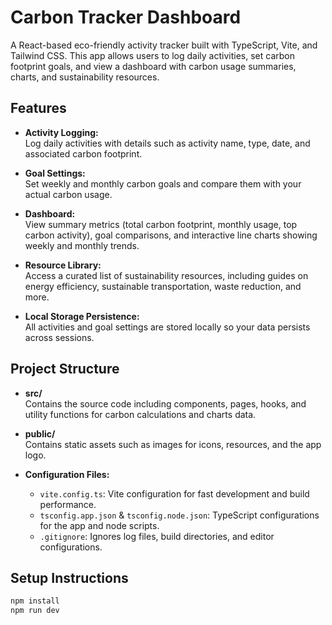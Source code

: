 # Carbon Tracker Dashboard

A React-based eco-friendly activity tracker built with TypeScript, Vite, and Tailwind CSS. This app allows users to log daily activities, set carbon footprint goals, and view a dashboard with carbon usage summaries, charts, and sustainability resources.

## Features

- **Activity Logging:**  
  Log daily activities with details such as activity name, type, date, and associated carbon footprint.

- **Goal Settings:**  
  Set weekly and monthly carbon goals and compare them with your actual carbon usage.

- **Dashboard:**  
  View summary metrics (total carbon footprint, monthly usage, top carbon activity), goal comparisons, and interactive line charts showing weekly and monthly trends.

- **Resource Library:**  
  Access a curated list of sustainability resources, including guides on energy efficiency, sustainable transportation, waste reduction, and more.

- **Local Storage Persistence:**  
  All activities and goal settings are stored locally so your data persists across sessions.

## Project Structure

- **src/**  
  Contains the source code including components, pages, hooks, and utility functions for carbon calculations and charts data.
- **public/**  
  Contains static assets such as images for icons, resources, and the app logo.

- **Configuration Files:**
  - `vite.config.ts`: Vite configuration for fast development and build performance.
  - `tsconfig.app.json` & `tsconfig.node.json`: TypeScript configurations for the app and node scripts.
  - `.gitignore`: Ignores log files, build directories, and editor configurations.

## Setup Instructions

```bash
npm install
npm run dev
```
